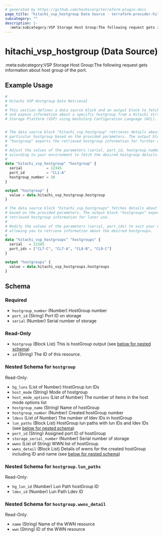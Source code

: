 ```yaml
---
# generated by https://github.com/hashicorp/terraform-plugin-docs
page_title: "hitachi_vsp_hostgroup Data Source - terraform-provider-hitachi"
subcategory: ""
description: |-
  :meta:subcategory:VSP Storage Host Group:The following request gets information about host group of the port.
---
```


# hitachi_vsp_hostgroup (Data Source)

:meta:subcategory:VSP Storage Host Group:The following request gets information about host group of the port.

## Example Usage

```terraform
#
# Hitachi VSP Hostgroup Data Retrieval
#
# This section defines a data source block and an output block to fetch
# and expose information about a specific hostgroup from a Hitachi Virtual
# Storage Platform (VSP) using HashiCorp Configuration Language (HCL).


# The data source block "hitachi_vsp_hostgroup" retrieves details about a
# particular hostgroup based on the provided parameters. The output block
# "hostgroup" exports the retrieved hostgroup information for further use.
#
# Adjust the values of the parameters (serial, port_id, hostgroup_number)
# according to your environment to fetch the desired hostgroup details.
#
data "hitachi_vsp_hostgroup" "hostgroup" {
  serial           = 12345
  port_id          = "CL1-A"
  hostgroup_number = 10
}

output "hostgroup" {
  value = data.hitachi_vsp_hostgroup.hostgroup
}

# The data source block "hitachi_vsp_hostgroups" fetches details about hostgroups
# based on the provided parameters. The output block "hostgroups" exports the
# retrieved hostgroup information for later use.
#
# Modify the values of the parameters (serial, port_ids) to suit your environment,
# allowing you to retrieve information about the desired hostgroups.
#
data "hitachi_vsp_hostgroups" "hostgroups" {
  serial   = 12345
  port_ids = ["CL7-C", "CL7-A", "CL8-B", "CL9-C"]
}

output "hostgroups" {
  value = data.hitachi_vsp_hostgroups.hostgroups
}
```

<!-- schema generated by tfplugindocs -->
## Schema

### Required

- `hostgroup_number` (Number) HostGroup number
- `port_id` (String) Port ID on storage
- `serial` (Number) Serial number of storage

### Read-Only

- `hostgroup` (Block List) This is hostGroup output (see [below for nested schema](#nestedblock--hostgroup))
- `id` (String) The ID of this resource.

<a id="nestedblock--hostgroup"></a>
### Nested Schema for `hostgroup`

Read-Only:

- `hg_luns` (List of Number) HostGroup lun IDs
- `host_mode` (String) Mode of hostgroup
- `host_mode_options` (List of Number) The number of items in the host mode options list
- `hostgroup_name` (String) Name of hostGroup
- `hostgroup_number` (Number) Created hostGroup number
- `ldevs` (List of Number) The number of ldev IDs in hostGroup
- `lun_paths` (Block List) HostGroup lun paths with lun IDs and ldev IDs (see [below for nested schema](#nestedblock--hostgroup--lun_paths))
- `port_id` (String) Assigned port ID of hostGroup
- `storage_serial_number` (Number) Serial number of storage
- `wwns` (List of String) WWN list of hostGroup.
- `wwns_detail` (Block List) Details of wwns for the created hostGroup including ID and name (see [below for nested schema](#nestedblock--hostgroup--wwns_detail))

<a id="nestedblock--hostgroup--lun_paths"></a>
### Nested Schema for `hostgroup.lun_paths`

Read-Only:

- `hg_lun_id` (Number) Lun Path hostGroup ID
- `ldev_id` (Number) Lun Path Ldev ID


<a id="nestedblock--hostgroup--wwns_detail"></a>
### Nested Schema for `hostgroup.wwns_detail`

Read-Only:

- `name` (String) Name of the WWN resource
- `wwn` (String) ID of the WWN resource
